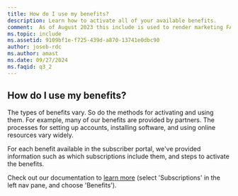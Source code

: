 ```yaml
---
title: How do I use my benefits?
description: Learn how to activate all of your available benefits. 
comment:  As of August 2023 this include is used to render marketing FAQ content for VS Subscriptions in the following portals - VSCom, Manage, and My portals. It was not used for learn.microsoft.com content at that time.  SMEs are Evan Windom and Larissa Crawford of Red Door Collaborative and Sharvari Dighe.
ms.topic: include
ms.assetid: 9109bf1e-f725-439d-a870-13741e0dbc90
author: joseb-rdc
ms.author: amast
ms.date: 09/27/2024
ms.faqid: q3_2
---
```


## How do I use my benefits?

The types of benefits vary. So do the methods for activating and using them. For example, many of our benefits are provided by partners. The processes for setting up accounts, installing software, and using online resources vary widely.

For each benefit available in the subscriber portal, we've provided information such as which subscriptions include them, and steps to activate the benefits.

Check out our documentation to [learn more](https://learn.microsoft.com/visualstudio/subscriptions/about-benefits) (select 'Subscriptions' in the left nav pane, and choose 'Benefits').
